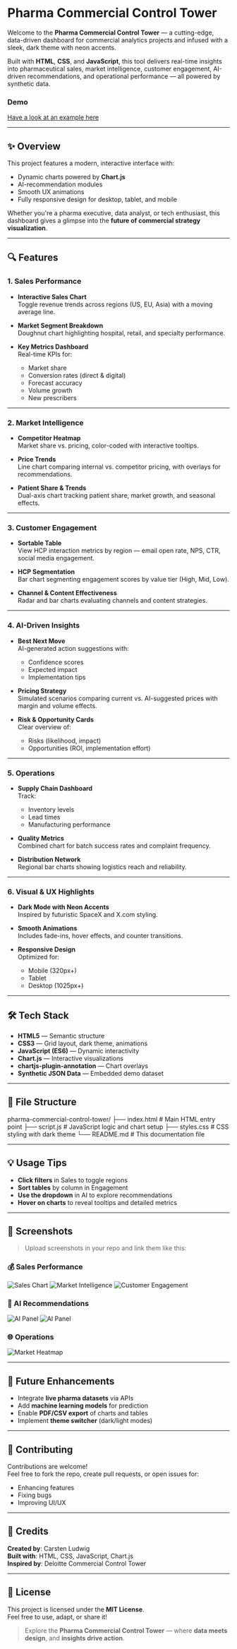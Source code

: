 # Pharma Commercial Control Tower

Welcome to the **Pharma Commercial Control Tower** — a cutting-edge, data-driven dashboard for commercial analytics projects and infused with a sleek, dark theme with neon accents.

Built with **HTML**, **CSS**, and **JavaScript**, this tool delivers real-time insights into pharmaceutical sales, market intelligence, customer engagement, AI-driven recommendations, and operational performance — all powered by synthetic data.

### Demo
[Have a look at an example here](https://carstoneous.github.io/Pharma-Commercial-Control-Tower/)

---

## ✨ Overview

This project features a modern, interactive interface with:

- Dynamic charts powered by **Chart.js**
- AI-recommendation modules
- Smooth UX animations
- Fully responsive design for desktop, tablet, and mobile

Whether you're a pharma executive, data analyst, or tech enthusiast, this dashboard gives a glimpse into the **future of commercial strategy visualization**.

---

## 🔍 Features

### 1. Sales Performance

- **Interactive Sales Chart**  
  Toggle revenue trends across regions (US, EU, Asia) with a moving average line.

- **Market Segment Breakdown**  
  Doughnut chart highlighting hospital, retail, and specialty performance.

- **Key Metrics Dashboard**  
  Real-time KPIs for:
  - Market share
  - Conversion rates (direct & digital)
  - Forecast accuracy
  - Volume growth
  - New prescribers

---

### 2. Market Intelligence

- **Competitor Heatmap**  
  Market share vs. pricing, color-coded with interactive tooltips.

- **Price Trends**  
  Line chart comparing internal vs. competitor pricing, with overlays for recommendations.

- **Patient Share & Trends**  
  Dual-axis chart tracking patient share, market growth, and seasonal effects.

---

### 3. Customer Engagement

- **Sortable Table**  
  View HCP interaction metrics by region — email open rate, NPS, CTR, social media engagement.

- **HCP Segmentation**  
  Bar chart segmenting engagement scores by value tier (High, Mid, Low).

- **Channel & Content Effectiveness**  
  Radar and bar charts evaluating channels and content strategies.

---

### 4. AI-Driven Insights

- **Best Next Move**  
  AI-generated action suggestions with:
  - Confidence scores
  - Expected impact
  - Implementation tips

- **Pricing Strategy**  
  Simulated scenarios comparing current vs. AI-suggested prices with margin and volume effects.

- **Risk & Opportunity Cards**  
  Clear overview of:
  - Risks (likelihood, impact)
  - Opportunities (ROI, implementation effort)

---

### 5. Operations

- **Supply Chain Dashboard**  
  Track:
  - Inventory levels
  - Lead times
  - Manufacturing performance

- **Quality Metrics**  
  Combined chart for batch success rates and complaint frequency.

- **Distribution Network**  
  Regional bar charts showing logistics reach and reliability.

---

### 6. Visual & UX Highlights

- **Dark Mode with Neon Accents**  
  Inspired by futuristic SpaceX and X.com styling.

- **Smooth Animations**  
  Includes fade-ins, hover effects, and counter transitions.

- **Responsive Design**  
  Optimized for:
  - Mobile (320px+)
  - Tablet
  - Desktop (1025px+)

---

## 🛠 Tech Stack

- **HTML5** — Semantic structure  
- **CSS3** — Grid layout, dark theme, animations  
- **JavaScript (ES6)** — Dynamic interactivity  
- **Chart.js** — Interactive visualizations  
- **chartjs-plugin-annotation** — Chart overlays  
- **Synthetic JSON Data** — Embedded demo dataset  

---

## 📁 File Structure

  pharma-commercial-control-tower/ 
    ├── index.html # Main HTML entry point 
    ├── script.js # JavaScript logic and chart setup 
    ├── styles.css # CSS styling with dark theme 
    └── README.md # This documentation file



---

## 💡 Usage Tips

- **Click filters** in Sales to toggle regions
- **Sort tables** by column in Engagement
- **Use the dropdown** in AI to explore recommendations
- **Hover on charts** to reveal tooltips and detailed metrics

---

## 📸 Screenshots

> Upload screenshots in your repo and link them like this:

### 💰 Sales Performance
![Sales Chart](Screenshots/Sales_Performance_1.png)
![Market Intelligence](Screenshots/Market_intelligence_2.png)
![Customer Engagement](Screenshots/Customer_Engagement_3.png)

### 🧠 AI Recommendations
![AI Panel](Screenshots/Next_Best_Decision_4.png)
![AI Panel](Screenshots/Next_Best_Decision_5.png)

### 🌐 Operations
![Market Heatmap](Screenshots/Operations_6.png)

---

## 🔮 Future Enhancements

- Integrate **live pharma datasets** via APIs  
- Add **machine learning models** for prediction  
- Enable **PDF/CSV export** of charts and tables  
- Implement **theme switcher** (dark/light modes)  

---

## 🤝 Contributing

Contributions are welcome!  
Feel free to fork the repo, create pull requests, or open issues for:

- Enhancing features  
- Fixing bugs  
- Improving UI/UX

---

## 🧾 Credits

**Created by**: Carsten Ludwig  
**Built with**: HTML, CSS, JavaScript, Chart.js  
**Inspired by**: Deloitte Commercial Control Tower

---

## 📄 License

This project is licensed under the **MIT License**.  
Feel free to use, adapt, or share it!

> Explore the **Pharma Commercial Control Tower** — where **data meets design**, and **insights drive action**.
